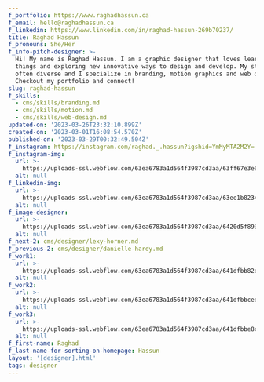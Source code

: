 ```yaml
---
f_portfolio: https://www.raghadhassun.ca
f_email: hello@raghadhassun.ca
f_linkedin: https://www.linkedin.com/in/raghad-hassun-269b70237/
title: Raghad Hassun
f_pronouns: She/Her
f_info-pitch-designer: >-
  Hi! My name is Raghad Hassun. I am a graphic designer that loves learning new
  things and exploring new innovative ways to design and develop. My style is
  often diverse and I specialize in branding, motion graphics and web design.
  Checkout my portfolio and connect!
slug: raghad-hassun
f_skills:
  - cms/skills/branding.md
  - cms/skills/motion.md
  - cms/skills/web-design.md
updated-on: '2023-03-26T23:32:10.899Z'
created-on: '2023-03-01T16:08:54.570Z'
published-on: '2023-03-29T00:32:49.504Z'
f_instagram: https://instagram.com/raghad._.hassun?igshid=YmMyMTA2M2Y=
f_instagram-img:
  url: >-
    https://uploads-ssl.webflow.com/63ea6783a1d564f3987cd3aa/63ff67e3e6a8a34fd0d96f39_insta%20(1).svg
  alt: null
f_linkedin-img:
  url: >-
    https://uploads-ssl.webflow.com/63ea6783a1d564f3987cd3aa/63ee1b823465de8414c4146a_linked-in-icon.svg
  alt: null
f_image-designer:
  url: >-
    https://uploads-ssl.webflow.com/63ea6783a1d564f3987cd3aa/6420d5f893826827e87c1fc1_Raghad-Hassun-2.jpg
  alt: null
f_next-2: cms/designer/lexy-horner.md
f_previous-2: cms/designer/danielle-hardy.md
f_work1:
  url: >-
    https://uploads-ssl.webflow.com/63ea6783a1d564f3987cd3aa/641dfbb82eb1400a769e1a93_Raghad-Hassun-project-1.jpg
  alt: null
f_work2:
  url: >-
    https://uploads-ssl.webflow.com/63ea6783a1d564f3987cd3aa/641dfbbceee7f2e8c72a508d_Raghad-Hassun-Project-3.jpg
  alt: null
f_work3:
  url: >-
    https://uploads-ssl.webflow.com/63ea6783a1d564f3987cd3aa/641dfbbe8c9366ad6d557e70_Raghad-Hassun-project-2.jpg
  alt: null
f_first-name: Raghad
f_last-name-for-sorting-on-homepage: Hassun
layout: '[designer].html'
tags: designer
---
```



